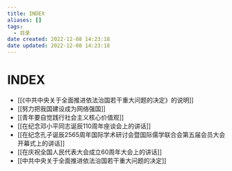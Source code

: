 ```yaml
---
title: INDEX
aliases: []
tags:
  - 目录
date created: 2022-12-08 14:23:18
date updated: 2022-12-08 14:23:18
---
```


# INDEX

- [[《中共中央关于全面推进依法治国若干重大问题的决定》的说明]]
- [[努力把我国建设成为网络强国]]
- [[青年要自觉践行社会主义核心价值观]]
- [[在纪念邓小平同志诞辰110周年座谈会上的讲话]]
- [[在纪念孔子诞辰2565周年国际学术研讨会暨国际儒学联合会第五届会员大会开幕式上的讲话]]
- [[在庆祝全国人民代表大会成立60周年大会上的讲话]]
- [[中共中央关于全面推进依法治国若干重大问题的决定]]
